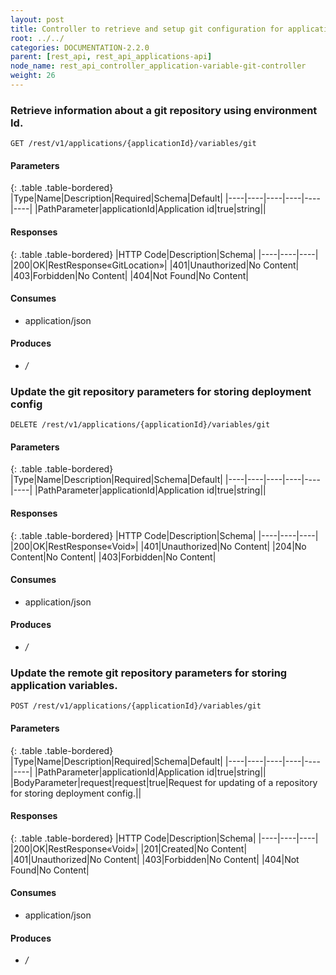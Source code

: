 ```yaml
---
layout: post
title: Controller to retrieve and setup git configuration for application variables.
root: ../../
categories: DOCUMENTATION-2.2.0
parent: [rest_api, rest_api_applications-api]
node_name: rest_api_controller_application-variable-git-controller
weight: 26
---
```


### Retrieve information about a git repository using environment Id.
```
GET /rest/v1/applications/{applicationId}/variables/git
```

#### Parameters

{: .table .table-bordered}
|Type|Name|Description|Required|Schema|Default|
|----|----|----|----|----|----|
|PathParameter|applicationId|Application id|true|string||


#### Responses

{: .table .table-bordered}
|HTTP Code|Description|Schema|
|----|----|----|
|200|OK|RestResponse«GitLocation»|
|401|Unauthorized|No Content|
|403|Forbidden|No Content|
|404|Not Found|No Content|


#### Consumes

* application/json

#### Produces

* */*

### Update the git repository parameters for storing deployment config
```
DELETE /rest/v1/applications/{applicationId}/variables/git
```

#### Parameters

{: .table .table-bordered}
|Type|Name|Description|Required|Schema|Default|
|----|----|----|----|----|----|
|PathParameter|applicationId|Application id|true|string||


#### Responses

{: .table .table-bordered}
|HTTP Code|Description|Schema|
|----|----|----|
|200|OK|RestResponse«Void»|
|401|Unauthorized|No Content|
|204|No Content|No Content|
|403|Forbidden|No Content|


#### Consumes

* application/json

#### Produces

* */*

### Update the remote git repository parameters for storing application variables.
```
POST /rest/v1/applications/{applicationId}/variables/git
```

#### Parameters

{: .table .table-bordered}
|Type|Name|Description|Required|Schema|Default|
|----|----|----|----|----|----|
|PathParameter|applicationId|Application id|true|string||
|BodyParameter|request|request|true|Request for updating of a repository for storing deployment config.||


#### Responses

{: .table .table-bordered}
|HTTP Code|Description|Schema|
|----|----|----|
|200|OK|RestResponse«Void»|
|201|Created|No Content|
|401|Unauthorized|No Content|
|403|Forbidden|No Content|
|404|Not Found|No Content|


#### Consumes

* application/json

#### Produces

* */*

